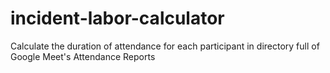 # incident-labor-calculator
Calculate the duration of attendance for each participant in directory full of Google Meet's Attendance Reports
